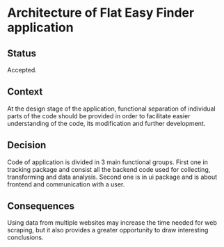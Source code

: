 # Architecture of Flat Easy Finder application

## Status

Accepted.

## Context
At the design stage of the application, functional separation of individual parts of the code should be provided in order to facilitate easier understanding of the code, its modification and further development.

## Decision
Code of application is divided in 3 main functional groups. First one in tracking package and consist all the backend code used for collecting, transforming and data analysis.
Second one is in ui package and is about frontend and communication with a user.


## Consequences

Using data from multiple websites may increase the time needed for web scraping, but it also provides a greater opportunity to draw interesting conclusions.